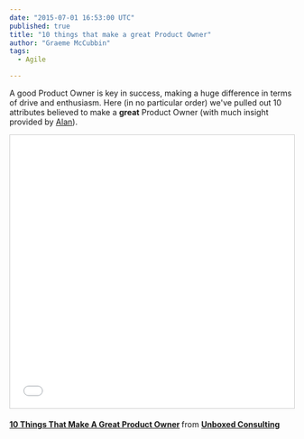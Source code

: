 ```yaml
---
date: "2015-07-01 16:53:00 UTC"
published: true
title: "10 things that make a great Product Owner"
author: "Graeme McCubbin"
tags:
  - Agile

---
```


A good Product Owner is key in success, making a huge difference in terms of drive and enthusiasm. Here (in no particular order) we've pulled out 10 attributes believed to make a <b>great</b> Product Owner (with much insight provided by [Alan](/people#alan-thomas)).<br/>

<p align="center"><iframe src="//www.slideshare.net/slideshow/embed_code/key/mun0INnry2DS0h" width="595" height="485" frameborder="0" marginwidth="0" marginheight="0" scrolling="no" style="border:1px solid #CCC; border-width:1px; margin-bottom:5px; max-width: 100%;" allowfullscreen> </iframe> <div style="margin-bottom:5px"> <strong> <a href="//www.slideshare.net/UBXD/10-things-that-make-a-great-product-owner" title="10 Things That Make A Great Product Owner" target="_blank">10 Things That Make A Great Product Owner</a> </strong> from <strong><a href="//www.slideshare.net/UBXD" target="_blank">Unboxed Consulting</a></strong> </div></p>


